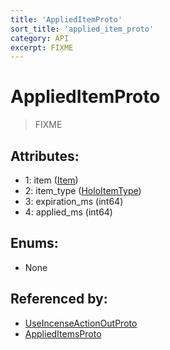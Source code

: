 ```yaml
---
title: 'AppliedItemProto'
sort_title: 'applied_item_proto'
category: API
excerpt: FIXME
---
```


# AppliedItemProto

> FIXME

## Attributes:

- 1: item ([Item](../../enums/Item/))
- 2: item_type ([HoloItemType](../../enums/HoloItemType/))
- 3: expiration_ms (int64)
- 4: applied_ms (int64)

## Enums:

- None

## Referenced by:

- [UseIncenseActionOutProto](../UseIncenseActionOutProto/)
- [AppliedItemsProto](../AppliedItemsProto/)
